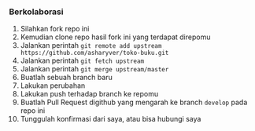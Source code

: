 ### Berkolaborasi
1. Silahkan fork repo ini
2. Kemudian clone repo hasil fork ini yang terdapat direpomu
3. Jalankan perintah `git remote add upstream https://github.com/asharyver/toko-buku.git`
4. Jalankan perintah `git fetch upstream`
5. Jalankan perintah `git merge upstream/master`
6. Buatlah sebuah branch baru
6. Lakukan perubahan
7. Lakukan push terhadap branch ke repomu
8. Buatlah Pull Request digithub yang mengarah ke branch `develop` pada repo ini
9. Tunggulah konfirmasi dari saya, atau bisa hubungi saya
